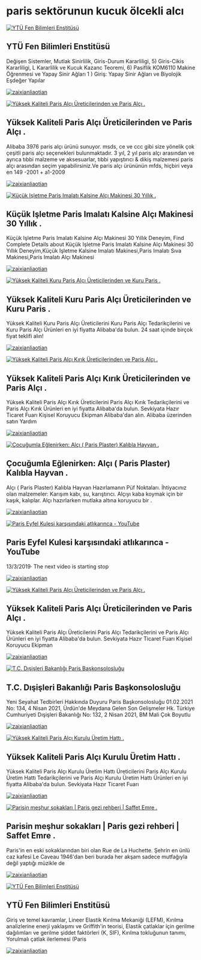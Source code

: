 # paris sektörunun kucuk ölcekli alcı
<a href="https://mnn.zoosnet.net/LR/Chatpre.aspx?id=MNN94995150&p=https://topgrinding.com/" target="_blank">![YTÜ Fen Bilimleri Enstitüsü](https://github.com/technlg/images/blob/main/15.jpg)</a>
## YTÜ Fen Bilimleri Enstitüsü
Değişen Sistemler, Mutlak Sinirlilik, Giris-Durum Kararliligi, 5) Giris-Cikis Kararliligi, L Kararlilik ve Kucuk Kazanc Teoremi, 6) Pasiflik KOM6110 Makine Öğrenmesi ve Yapay Sinir Ağları 1 ) Giriş: Yapay Sinir Ağları ve Biyolojik Eşdeğer Yapılar 
<a href="https://mnn.zoosnet.net/LR/Chatpre.aspx?id=MNN94995150&p=https://topgrinding.com/" target="_blank"><img src="https://github.com/technlg/images/raw/main/chat11.jpg" alt="zaixianliaotian"/></a><a href="//whatsapp.shibangsoft.com/WhatsApp.php" ><img src="https://github.com/technlg/images/raw/main/chat11.png" alt=""></a>
<a href="https://mnn.zoosnet.net/LR/Chatpre.aspx?id=MNN94995150&p=https://topgrinding.com/" target="_blank">![Yüksek Kaliteli Paris Alçı Üreticilerinden ve Paris Alçı .](https://github.com/technlg/images/blob/main/34.jpg)</a>
## Yüksek Kaliteli Paris Alçı Üreticilerinden ve Paris Alçı .
Alibaba 3976 paris alçı ürünü sunuyor. msds, ce ve ccc gibi size yönelik çok çeşitli paris alçı seçenekleri bulunmaktadır. 3 yıl, 2 yıl paris alçı arasından ve ayrıca tıbbi malzeme ve aksesuarlar, tıbbi yapıştırıcı & dikiş malzemesi paris alçı arasından seçim yapabilirsiniz.Ve paris alçı ürününün mfds, hiçbiri veya en 149 -2001 + a1-2009 
<a href="https://mnn.zoosnet.net/LR/Chatpre.aspx?id=MNN94995150&p=https://topgrinding.com/" target="_blank"><img src="https://github.com/technlg/images/raw/main/chat11.jpg" alt="zaixianliaotian"/></a><a href="//whatsapp.shibangsoft.com/WhatsApp.php" ><img src="https://github.com/technlg/images/raw/main/chat11.png" alt=""></a>
<a href="https://mnn.zoosnet.net/LR/Chatpre.aspx?id=MNN94995150&p=https://topgrinding.com/" target="_blank">![Küçük Işletme Paris Imalatı Kalsine Alçı Makinesi 30 Yıllık .](https://github.com/technlg/images/blob/main/44.jpg)</a>
## Küçük Işletme Paris Imalatı Kalsine Alçı Makinesi 30 Yıllık .
Küçük Işletme Paris Imalatı Kalsine Alçı Makinesi 30 Yıllık Deneyim, Find Complete Details about Küçük Işletme Paris Imalatı Kalsine Alçı Makinesi 30 Yıllık Deneyim,Küçük Işletme Kalsine Imalatı Makinesi,Paris Imalatı Sıva Makinesi,Paris Imalatı Alçı Makinesi 
<a href="https://mnn.zoosnet.net/LR/Chatpre.aspx?id=MNN94995150&p=https://topgrinding.com/" target="_blank"><img src="https://github.com/technlg/images/raw/main/chat11.jpg" alt="zaixianliaotian"/></a><a href="//whatsapp.shibangsoft.com/WhatsApp.php" ><img src="https://github.com/technlg/images/raw/main/chat11.png" alt=""></a>
<a href="https://mnn.zoosnet.net/LR/Chatpre.aspx?id=MNN94995150&p=https://topgrinding.com/" target="_blank">![Yüksek Kaliteli Kuru Paris Alçı Üreticilerinden ve Kuru Paris .](https://github.com/technlg/images/blob/main/40.jpg)</a>
## Yüksek Kaliteli Kuru Paris Alçı Üreticilerinden ve Kuru Paris .
Yüksek Kaliteli Kuru Paris Alçı Üreticilerini Kuru Paris Alçı Tedarikçilerini ve Kuru Paris Alçı Ürünleri en iyi fiyatta Alibaba'da bulun. 24 saat içinde birçok fiyat teklifi alın!
<a href="https://mnn.zoosnet.net/LR/Chatpre.aspx?id=MNN94995150&p=https://topgrinding.com/" target="_blank"><img src="https://github.com/technlg/images/raw/main/chat11.jpg" alt="zaixianliaotian"/></a><a href="//whatsapp.shibangsoft.com/WhatsApp.php" ><img src="https://github.com/technlg/images/raw/main/chat11.png" alt=""></a>
<a href="https://mnn.zoosnet.net/LR/Chatpre.aspx?id=MNN94995150&p=https://topgrinding.com/" target="_blank">![Yüksek Kaliteli Paris Alçı Kırık Üreticilerinden ve Paris Alçı .](https://github.com/technlg/images/blob/main/32.jpg)</a>
## Yüksek Kaliteli Paris Alçı Kırık Üreticilerinden ve Paris Alçı .
Yüksek Kaliteli Paris Alçı Kırık Üreticilerini Paris Alçı Kırık Tedarikçilerini ve Paris Alçı Kırık Ürünleri en iyi fiyatta Alibaba'da bulun. Sevkiyata Hazır Ticaret Fuarı Kişisel Koruyucu Ekipman Alibaba'dan alın. Alibaba üzerinden satın Yardım
<a href="https://mnn.zoosnet.net/LR/Chatpre.aspx?id=MNN94995150&p=https://topgrinding.com/" target="_blank"><img src="https://github.com/technlg/images/raw/main/chat11.jpg" alt="zaixianliaotian"/></a><a href="//whatsapp.shibangsoft.com/WhatsApp.php" ><img src="https://github.com/technlg/images/raw/main/chat11.png" alt=""></a>
<a href="https://mnn.zoosnet.net/LR/Chatpre.aspx?id=MNN94995150&p=https://topgrinding.com/" target="_blank">![Çocuğumla Eğlenirken: Alçı ( Paris Plaster) Kalıbla Hayvan .](https://github.com/technlg/images/blob/main/53.jpg)</a>
## Çocuğumla Eğlenirken: Alçı ( Paris Plaster) Kalıbla Hayvan .
Alçı ( Paris Plaster) Kalıbla Hayvan Hazırlamanın Püf Noktaları. İhtiyacınız olan malzemeler: Karışım kabı, su, karıştırıcı. Alçıyı kaba koymak için bir kaşık, kalıplar. Alçı hazırlarken mutlaka altına koruyucu bir .
<a href="https://mnn.zoosnet.net/LR/Chatpre.aspx?id=MNN94995150&p=https://topgrinding.com/" target="_blank"><img src="https://github.com/technlg/images/raw/main/chat11.jpg" alt="zaixianliaotian"/></a><a href="//whatsapp.shibangsoft.com/WhatsApp.php" ><img src="https://github.com/technlg/images/raw/main/chat11.png" alt=""></a>
<a href="https://mnn.zoosnet.net/LR/Chatpre.aspx?id=MNN94995150&p=https://topgrinding.com/" target="_blank">![Paris Eyfel Kulesi karşısındaki atlıkarınca - YouTube](https://github.com/technlg/images/blob/main/42.jpg)</a>
## Paris Eyfel Kulesi karşısındaki atlıkarınca - YouTube
13/3/2019· The next video is starting stop
<a href="https://mnn.zoosnet.net/LR/Chatpre.aspx?id=MNN94995150&p=https://topgrinding.com/" target="_blank"><img src="https://github.com/technlg/images/raw/main/chat11.jpg" alt="zaixianliaotian"/></a><a href="//whatsapp.shibangsoft.com/WhatsApp.php" ><img src="https://github.com/technlg/images/raw/main/chat11.png" alt=""></a>
<a href="https://mnn.zoosnet.net/LR/Chatpre.aspx?id=MNN94995150&p=https://topgrinding.com/" target="_blank">![Yüksek Kaliteli Paris Alçı Üreticilerinden ve Paris Alçı .](https://github.com/technlg/images/blob/main/56.jpg)</a>
## Yüksek Kaliteli Paris Alçı Üreticilerinden ve Paris Alçı .
Yüksek Kaliteli Paris Alçı Üreticilerini Paris Alçı Tedarikçilerini ve Paris Alçı Ürünleri en iyi fiyatta Alibaba'da bulun. Sevkiyata Hazır Ticaret Fuarı Kişisel Koruyucu Ekipman
<a href="https://mnn.zoosnet.net/LR/Chatpre.aspx?id=MNN94995150&p=https://topgrinding.com/" target="_blank"><img src="https://github.com/technlg/images/raw/main/chat11.jpg" alt="zaixianliaotian"/></a><a href="//whatsapp.shibangsoft.com/WhatsApp.php" ><img src="https://github.com/technlg/images/raw/main/chat11.png" alt=""></a>
<a href="https://mnn.zoosnet.net/LR/Chatpre.aspx?id=MNN94995150&p=https://topgrinding.com/" target="_blank">![T.C. Dışişleri Bakanlığı Paris Başkonsolosluğu](https://github.com/technlg/images/blob/main/66.jpg)</a>
## T.C. Dışişleri Bakanlığı Paris Başkonsolosluğu
Yeni Seyahat Tedbirleri Hakkında Duyuru Paris Başkonsolosluğu 01.02.2021 No: 134, 4 Nisan 2021, Ürdün'de Meydana Gelen Son Gelişmeler Hk. Türkiye Cumhuriyeti Dışişleri Bakanlığı No: 132, 2 Nisan 2021, BM Mali Çok Boyutlu 
<a href="https://mnn.zoosnet.net/LR/Chatpre.aspx?id=MNN94995150&p=https://topgrinding.com/" target="_blank"><img src="https://github.com/technlg/images/raw/main/chat11.jpg" alt="zaixianliaotian"/></a><a href="//whatsapp.shibangsoft.com/WhatsApp.php" ><img src="https://github.com/technlg/images/raw/main/chat11.png" alt=""></a>
<a href="https://mnn.zoosnet.net/LR/Chatpre.aspx?id=MNN94995150&p=https://topgrinding.com/" target="_blank">![Yüksek Kaliteli Paris Alçı Kurulu Üretim Hattı .](https://github.com/technlg/images/blob/main/5.jpg)</a>
## Yüksek Kaliteli Paris Alçı Kurulu Üretim Hattı .
Yüksek Kaliteli Paris Alçı Kurulu Üretim Hattı Üreticilerini Paris Alçı Kurulu Üretim Hattı Tedarikçilerini ve Paris Alçı Kurulu Üretim Hattı Ürünleri en iyi fiyatta Alibaba'da bulun. Sevkiyata Hazır Ticaret Fuarı
<a href="https://mnn.zoosnet.net/LR/Chatpre.aspx?id=MNN94995150&p=https://topgrinding.com/" target="_blank"><img src="https://github.com/technlg/images/raw/main/chat11.jpg" alt="zaixianliaotian"/></a><a href="//whatsapp.shibangsoft.com/WhatsApp.php" ><img src="https://github.com/technlg/images/raw/main/chat11.png" alt=""></a>
<a href="https://mnn.zoosnet.net/LR/Chatpre.aspx?id=MNN94995150&p=https://topgrinding.com/" target="_blank">![Parisin meşhur sokakları | Paris gezi rehberi | Saffet Emre .](https://github.com/technlg/images/blob/main/37.jpg)</a>
## Parisin meşhur sokakları | Paris gezi rehberi | Saffet Emre .
Paris'in en eski sokaklarından biri olan Rue de La Huchette. Şehrin en ünlü caz kafesi Le Caveau 1946'dan beri burada her akşam sadece mutfağıyla değil yaptığı müzikle de 
<a href="https://mnn.zoosnet.net/LR/Chatpre.aspx?id=MNN94995150&p=https://topgrinding.com/" target="_blank"><img src="https://github.com/technlg/images/raw/main/chat11.jpg" alt="zaixianliaotian"/></a><a href="//whatsapp.shibangsoft.com/WhatsApp.php" ><img src="https://github.com/technlg/images/raw/main/chat11.png" alt=""></a>
<a href="https://mnn.zoosnet.net/LR/Chatpre.aspx?id=MNN94995150&p=https://topgrinding.com/" target="_blank">![YTÜ Fen Bilimleri Enstitüsü](https://github.com/technlg/images/blob/main/33.jpg)</a>
## YTÜ Fen Bilimleri Enstitüsü
Giriş ve temel kavramlar, Lineer Elastik Kırılma Mekaniği (LEFM), Kırılma analizlerine enerji yaklaşımı ve Griffith'in teorisi, Elastik çatlaklar için gerilme dağılımları ve gerilme şiddet faktörleri (K, SIF), Kırılma tokluğunun tanımı, Yorulmalı çatlak ilerlemesi (Paris
<a href="https://mnn.zoosnet.net/LR/Chatpre.aspx?id=MNN94995150&p=https://topgrinding.com/" target="_blank"><img src="https://github.com/technlg/images/raw/main/chat11.jpg" alt="zaixianliaotian"/></a><a href="//whatsapp.shibangsoft.com/WhatsApp.php" ><img src="https://github.com/technlg/images/raw/main/chat11.png" alt=""></a>
